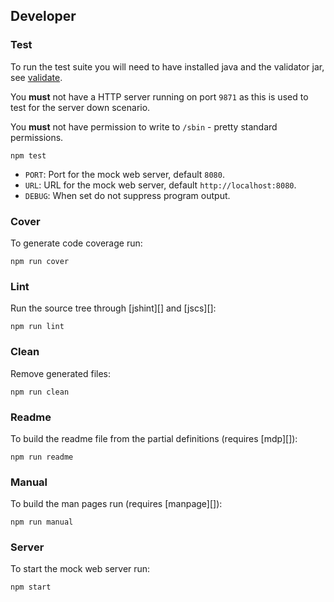 ## Developer

### Test

To run the test suite you will need to have installed java and the validator jar, see [validate](#validate).

You **must** not have a HTTP server running on port `9871` as this is used to test for the server down scenario.

You **must** not have permission to write to `/sbin` - pretty standard permissions.

```
npm test
```

* `PORT`: Port for the mock web server, default `8080`.
* `URL`: URL for the mock web server, default `http://localhost:8080`.
* `DEBUG`: When set do not suppress program output.

### Cover

To generate code coverage run:

```
npm run cover
```

### Lint

Run the source tree through [jshint][] and [jscs][]:

```
npm run lint
```

### Clean

Remove generated files:

```
npm run clean
```

### Readme

To build the readme file from the partial definitions (requires [mdp][]):

```
npm run readme
```

### Manual

To build the man pages run (requires [manpage][]):

```
npm run manual
```

### Server

To start the mock web server run:

```
npm start
```
